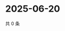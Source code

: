 # 2025-06-20

共 0 条

<!-- BEGIN ZHIHUQUESTIONS -->
<!-- 最后更新时间 Fri Jun 20 2025 23:11:41 GMT+0800 (China Standard Time) -->

<!-- END ZHIHUQUESTIONS -->

